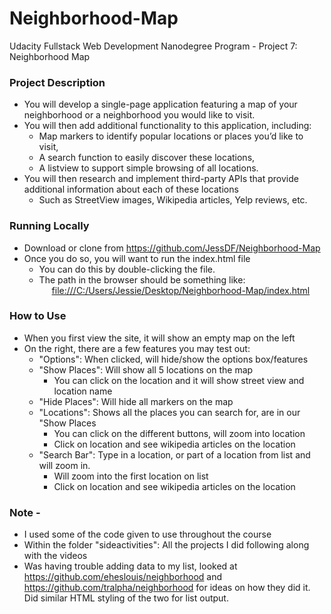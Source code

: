 # Neighborhood-Map
Udacity Fullstack Web Development Nanodegree Program - Project 7: Neighborhood Map

### Project Description
- You will develop a single-page application featuring a map of your neighborhood or a neighborhood you would like to visit. 
- You will then add additional functionality to this application, including: 
    - Map markers to identify popular locations or places you’d like to visit, 
    - A search function to easily discover these locations, 
    - A listview to support simple browsing of all locations. 
- You will then research and implement third-party APIs that provide additional information about each of these locations 
    - Such as StreetView images, Wikipedia articles, Yelp reviews, etc.

### Running Locally
- Download or clone from https://github.com/JessDF/Neighborhood-Map
- Once you do so, you will want to run the index.html file
    - You can do this by double-clicking the file. 
    - The path in the browser should be something like: <br> 
        <a style="padding: 20px;" href="file:///C:/Users/Jessie/Desktop/Neighborhood-Map/index.html">file:///C:/Users/Jessie/Desktop/Neighborhood-Map/index.html</a>

### How to Use
- When you first view the site, it will show an empty map on the left
- On the right, there are a few features you may test out:
    - "Options": When clicked, will hide/show the options box/features 
    - "Show Places": Will show all 5 locations on the map
        - You can click on the location and it will show street view and location name
    - "Hide Places": Will hide all markers on the map
    - "Locations": Shows all the places you can search for, are in our "Show Places
        - You can click on the different buttons, will zoom into location
        - Click on location and see wikipedia articles on the location
    - "Search Bar": Type in a location, or part of a location from list and will zoom in.
        - Will zoom into the first location on list
        - Click on location and see wikipedia articles on the location

### Note -
- I used some of the code given to use throughout the course
- Within the folder "sideactivities": All the projects I did following along with the videos
- Was having trouble adding data to my list, looked at https://github.com/eheslouis/neighborhood and https://github.com/tralpha/neighborhood for ideas on how they did it. Did similar HTML styling of the two for list output.
